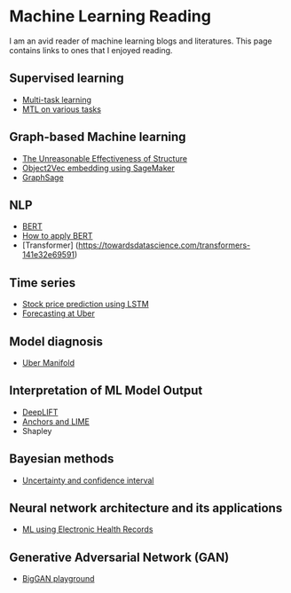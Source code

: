 # Machine Learning Reading
I am an avid reader of machine learning blogs and literatures. This page contains links to ones that I enjoyed reading.   

## Supervised learning
* [Multi-task learning](https://medium.com/huggingface/beating-the-state-of-the-art-in-nlp-with-hmtl-b4e1d5c3faf) 
* [MTL on various tasks](https://towardsdatascience.com/multitask-learning-teach-your-ai-more-to-make-it-better-dde116c2cd40)

## Graph-based Machine learning
* [The Unreasonable Effectiveness of Structure](https://www.youtube.com/watch?v=t4k5LKCpboc)
* [Object2Vec embedding using SageMaker](https://aws.amazon.com/blogs/machine-learning/introduction-to-amazon-sagemaker-object2vec/)
* [GraphSage](http://i.stanford.edu/~jure/pub/talks2/graphsage_gin-ita-feb19.pdf)

## NLP
* [BERT](https://jalammar.github.io/illustrated-bert/)
* [How to apply BERT](https://www.youtube.com/watch?v=bDxFvr1gpSU)
* [Transformer] (https://towardsdatascience.com/transformers-141e32e69591)

## Time series
* [Stock price prediction using LSTM](https://www.altumintelligence.com/articles/a/Time-Series-Prediction-Using-LSTM-Deep-Neural-Networks)
* [Forecasting at Uber](https://eng.uber.com/m4-forecasting-competition/)

## Model diagnosis
* [Uber Manifold](https://eng.uber.com/manifold/)

## Interpretation of ML Model Output
* [DeepLIFT](https://github.com/kundajelab/deeplift)
* [Anchors and LIME](https://towardsdatascience.com/anchor-your-model-interpretation-by-anchors-aa4ed7104032)
* Shapley

## Bayesian methods
* [Uncertainty and confidence interval](https://erikbern.com/2018/10/08/the-hackers-guide-to-uncertainty-estimates.html)

## Neural network architecture and its applications
* [ML using Electronic Health Records](https://goku.me/blog/EHR)

## Generative Adversarial Network (GAN)
* [BigGAN playground](https://colab.research.google.com/github/tensorflow/hub/blob/master/examples/colab/biggan_generation_with_tf_hub.ipynb)

